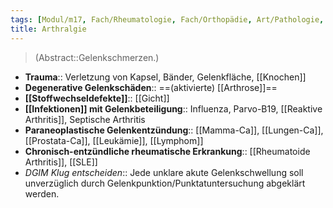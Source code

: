 ```yaml
---
tags: [Modul/m17, Fach/Rheumatologie, Fach/Orthopädie, Art/Pathologie, Mythbusting/DGIM-Klug-entscheiden]
title: Arthralgie
---
```

> (Abstract::Gelenkschmerzen.)
- **Trauma**:: Verletzung von Kapsel, Bänder, Gelenkfläche, [[Knochen]]
- **Degenerative Gelenkschäden**:: ==(aktivierte) [[Arthrose]]==
- **[[Stoffwechseldefekte]]**:: [[Gicht]]
- **[[Infektionen]] mit Gelenkbeteiligung**:: Influenza, Parvo-B19, [[Reaktive Arthritis]], Septische Arthritis
- **Paraneoplastische Gelenkentzündung**:: [[Mamma-Ca]], [[Lungen-Ca]], [[Prostata-Ca]], [[Leukämie]], [[Lymphom]]
- **Chronisch-entzündliche rheumatische Erkrankung**:: [[Rheumatoide Arthritis]], [[SLE]]
- *DGIM Klug entscheiden*:: Jede unklare akute Gelenkschwellung soll unverzüglich durch Gelenkpunktion/Punktatuntersuchung abgeklärt werden.
